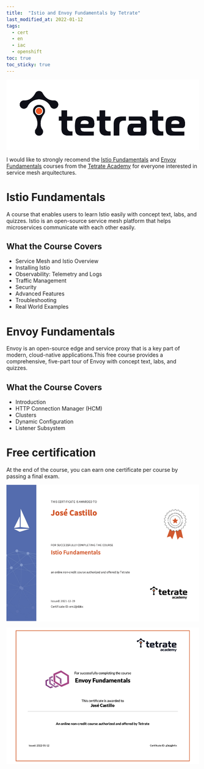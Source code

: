 ```yaml
---
title:  "Istio and Envoy Fundamentals by Tetrate"
last_modified_at: 2022-01-12
tags:
  - cert
  - en
  - iac
  - openshift
toc: true
toc_sticky: true
---
```


[![](/assets/images/posts/2021-12-19-istio-fundamentals/0.png)](https://www.tetrate.io/)

I would like to strongly recomend the [Istio Fundamentals](https://academy.tetrate.io/courses/istio-fundamentals) and [Envoy Fundamentals](https://academy.tetrate.io/courses/envoy-fundamentals) courses from the [Tetrate Academy](https://academy.tetrate.io/) for everyone interested in service mesh arquitectures.

# Istio Fundamentals

A course that enables users to learn Istio easily with concept text, labs, and quizzes. Istio is an open-source service mesh platform that helps microservices communicate with each other easily.

## What the Course Covers

- Service Mesh and Istio Overview
- Installing Istio
- Observability: Telemetry and Logs
- Traffic Management
- Security
- Advanced Features
- Troubleshooting
- Real World Examples

# Envoy Fundamentals

Envoy is an open-source edge and service proxy that is a key part of modern, cloud-native applications.This free course provides a comprehensive, five-part tour of Envoy with concept text, labs, and quizzes.

## What the Course Covers

- Introduction
- HTTP Connection Manager (HCM)
- Clusters
- Dynamic Configuration
- Listener Subsystem

# Free certification

At the end of the course, you can earn one certificate per course by passing a final exam.

[![](/assets/images/posts/2021-12-19-istio-fundamentals/1.png)](https://academy.tetrate.io/certificates/em1ijnibkx)

[![](/assets/images/posts/2021-12-19-istio-fundamentals/2.png)](https://tetrate-academy.thinkific.com/certificates/g0qtgjk4ix)
